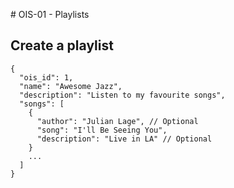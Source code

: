 # OIS-01 - Playlists

## Create a playlist
```
{
  "ois_id": 1,
  "name": "Awesome Jazz",
  "description": "Listen to my favourite songs",
  "songs": [
    {
      "author": "Julian Lage", // Optional
      "song": "I'll Be Seeing You",
      "description": "Live in LA" // Optional
    }
    ...
  ]
}
```
